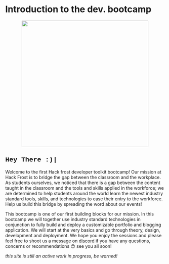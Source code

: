 # Introduction to the dev. bootcamp

<p align="center">
  <img src="https://hackfrostnl.ca/assets/img/hfnl-logo-big.png" width="400" height="400"/>
</p>

<h2 style="font-family:'Courier New'">
	<span>Hey There :)<span class="blinking-cursor">|</span></span>
</h1>

Welcome to the first Hack frost developer toolkit bootcamp! Our mission at Hack Frost is to bridge the gap between the classroom and the workplace. As students ourselves, we noticed that there is a gap between the content taught in the classroom and the tools and skills applied in the workforce; we are determined to help students around the world learn the newest industry standard tools, skills, and technologies to ease their entry to the workforce. Help us build this bridge by spreading the word about our events!

This bootcamp is one of our first building blocks for our mission. In this bootcamp we will together use industry standard technologies in conjunction to fully build and deploy a customizable portfolio and blogging application. We will start at the very basics and go through theory, design, development and deployment. We hope you enjoy the sessions and please feel free to shoot us a message on [discord](https://discord.gg/5XwKBSmw) if you have any questions, concerns or recommendations 😊 see you all soon!

<div class="wip">
	<i>this site is still an active work in progress, be warned!</i>
</div>

<div class="social">
	<a href="https://www.facebook.com/hackfrostnl" class="fa fa-facebook"><a href="https://twitter.com/hackfrostnl" class="fa fa-twitter"></a><a href="https://www.instagram.com/hackfrostnl/" class="fa fa-instagram"></a><a href="https://www.linkedin.com/company/hack-frost-nl/about/" class="fa fa-linkedin"></a><a href="https://www.youtube.com/channel/UCTbP245TTeFp3M-ODShyH4A" class="fa fa-youtube"></a></a>
</div>
